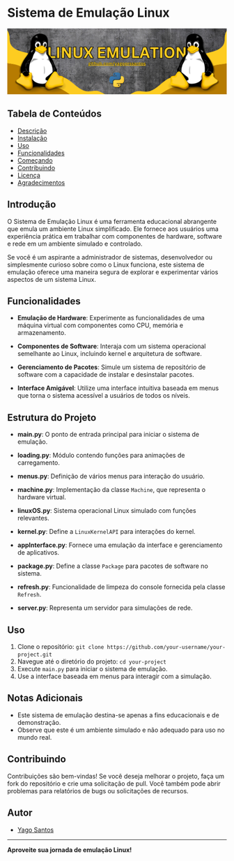 # Sistema de Emulação Linux

![Banner](banner.png)

## Tabela de Conteúdos

- [Descrição](#descrição)
- [Instalação](#instalação)
- [Uso](#uso)
- [Funcionalidades](#funcionalidades)
- [Começando](#começando)
- [Contribuindo](#contribuindo)
- [Licença](#licença)
- [Agradecimentos](#agradecimentos)

## Introdução

O Sistema de Emulação Linux é uma ferramenta educacional abrangente que emula um ambiente Linux simplificado. Ele fornece aos usuários uma experiência prática em trabalhar com componentes de hardware, software e rede em um ambiente simulado e controlado.

Se você é um aspirante a administrador de sistemas, desenvolvedor ou simplesmente curioso sobre como o Linux funciona, este sistema de emulação oferece uma maneira segura de explorar e experimentar vários aspectos de um sistema Linux.

## Funcionalidades

- **Emulação de Hardware**: Experimente as funcionalidades de uma máquina virtual com componentes como CPU, memória e armazenamento.

- **Componentes de Software**: Interaja com um sistema operacional semelhante ao Linux, incluindo kernel e arquitetura de software.

- **Gerenciamento de Pacotes**: Simule um sistema de repositório de software com a capacidade de instalar e desinstalar pacotes.

- **Interface Amigável**: Utilize uma interface intuitiva baseada em menus que torna o sistema acessível a usuários de todos os níveis.

## Estrutura do Projeto

- **main.py**: O ponto de entrada principal para iniciar o sistema de emulação.

- **loading.py**: Módulo contendo funções para animações de carregamento.

- **menus.py**: Definição de vários menus para interação do usuário.

- **machine.py**: Implementação da classe `Machine`, que representa o hardware virtual.

- **linuxOS.py**: Sistema operacional Linux simulado com funções relevantes.

- **kernel.py**: Define a `LinuxKernelAPI` para interações do kernel.

- **appInterface.py**: Fornece uma emulação da interface e gerenciamento de aplicativos.

- **package.py**: Define a classe `Package` para pacotes de software no sistema.

- **refresh.py**: Funcionalidade de limpeza do console fornecida pela classe `Refresh`.

- **server.py**: Representa um servidor para simulações de rede.

## Uso

1. Clone o repositório: `git clone https://github.com/your-username/your-project.git`
2. Navegue até o diretório do projeto: `cd your-project`
3. Execute `main.py` para iniciar o sistema de emulação.
4. Use a interface baseada em menus para interagir com a simulação.

## Notas Adicionais

- Este sistema de emulação destina-se apenas a fins educacionais e de demonstração.
- Observe que este é um ambiente simulado e não adequado para uso no mundo real.

## Contribuindo

Contribuições são bem-vindas! Se você deseja melhorar o projeto, faça um fork do repositório e crie uma solicitação de pull. Você também pode abrir problemas para relatórios de bugs ou solicitações de recursos.

## Autor

- [Yago Santos](https://github.com/yagoprssantos)


---

**Aproveite sua jornada de emulação Linux!**
